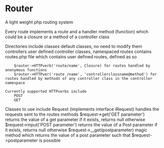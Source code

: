 # Router
A light weight php routing system 

Every route implements a route and a handler method (function) which could be a closure or a method of a controller class

Directories include
	classes
		default classes, no need to modify them
	controllers
		user defined controller classes, namespaced
	routes
		contains routes.php file which contains user defined routes, defined as so

		$router->HTTPverb('route/name', Closure) for routes handled by anonymous functions
		$router->HTTPver('route /name', 'controllerclassname@method') for routes handled by methods of any controller class in the controller namespace

	Currently supported HTTPverbs include
		POST
		GET
Classes to use include
	Request (implements interface iRequest)
		handles the requests sent to the routes
			methods
				$request->get('GET parameter') returns the value of a get parameter if it exists, returns null otherwise
				$request->input('POST parameter') returns the value of a Post parameter if it exists, returns null otherwise
				$request->__get(postparameter) magic method which returns the value of a post parameter such that $request->postparameter is possible